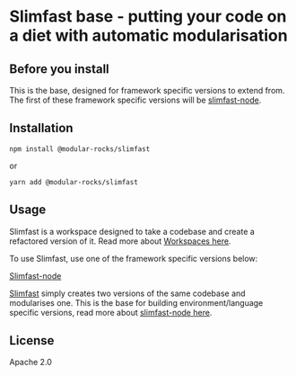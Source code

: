 # Slimfast base - putting your code on a diet with automatic modularisation

## Before you install

This is the base, designed for framework specific versions to extend from. The first of these framework specific versions will be [slimfast-node](https://github.com/modular-rocks/slimfast-node).

## Installation

`npm install @modular-rocks/slimfast`

or

`yarn add @modular-rocks/slimfast`

## Usage

Slimfast is a workspace designed to take a codebase and create a refactored version of it. Read more about [Workspaces here](https://github.com/modular-rocks/workspace).

To use Slimfast, use one of the framework specific versions below:

[Slimfast-node](https://github.com/modular-rocks/slimfast-node)

[Slimfast](https://github.com/modular-rocks/slimfast/blob/main/src/index.ts) simply creates two versions of the same codebase and modularises one. This is the base for building environment/language specific versions, read more about [slimfast-node here](https://github.com/modular-rocks/slimfast-node).

## License

Apache 2.0
